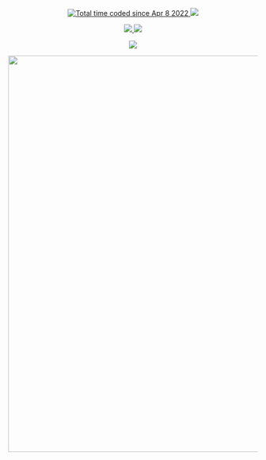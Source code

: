 <p align="center">
  <a href="https://github.com/nilyr">
    <img src="https://wakatime.com/badge/user/11acd54a-8c9e-44b7-950c-f6f68e4358fb.svg?style=for-the-badge" alt="Total time coded since Apr 8 2022" />
  </a>
  <a href="https://github.com/nilyr">
    <img src="https://enus3mxz1xe35k5.m.pipedream.net/">
  </a>
</p>

<p align="center">
  <a href="https://github.com/nilyr">
    <img src="https://github-readme-stats.vercel.app/api?username=nilyr&count_private=true&theme=transparent&show_icons=true&hide_border=true&icon_color=blue&text_color=ffffff&ring_color=5d96f0">
  </a>
  <a href="https://github.com/nilyr">
    <img src="https://github-readme-stats.vercel.app/api/top-langs/?username=nilyr&count_private=true&theme=transparent&show_icons=true&hide_border=true&icon_color=5d96f0&text_color=ffffff&layout=compact">
  </a>
</p>

<p align="center">
  <a href="https://github.com/nilyr">
    <img src="https://github-profile-summary-cards.vercel.app/api/cards/profile-details?username=nilyr&theme=solarized_dark">
  </a>
</p>



<p align="center">
  <a href="https://github.com/nilyr">
    <img width=800 src="https://github-profile-trophy.vercel.app/?username=nilyr&column=8&theme=discord&no-frame=true&no-bg=true"/>
  </a>
</p>
